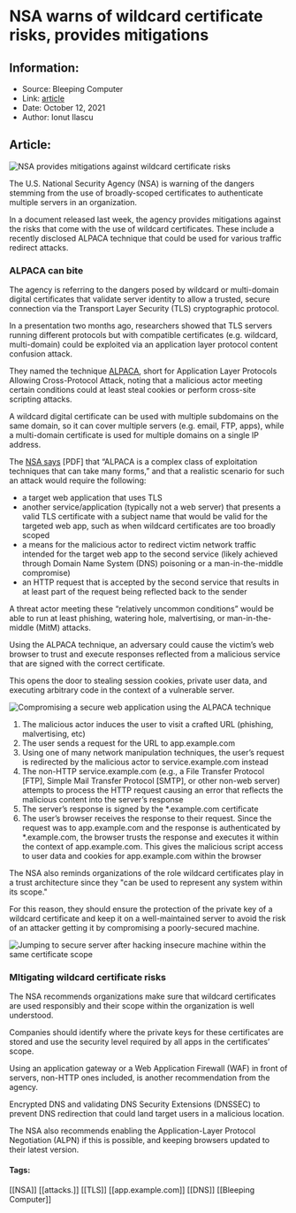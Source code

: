 # NSA warns of wildcard certificate risks, provides mitigations
### 

## Information:
+ Source: Bleeping Computer
+ Link: [article](https://www.bleepingcomputer.com/news/security/nsa-warns-of-wildcard-certificate-risks-provides-mitigations/)
+ Date: October 12, 2021
+ Author: Ionut Ilascu


## Article:
![NSA provides mitigations against wildcard certificate risks](https://www.bleepstatic.com/content/hl-images/2021/07/29/NSA_headpic.jpg)


The U.S. National Security Agency (NSA) is warning of the dangers stemming from the use of broadly-scoped certificates to authenticate multiple servers in an organization.


In a document released last week, the agency provides mitigations against the risks that come with the use of wildcard certificates. These include a recently disclosed ALPACA technique that could be used for various traffic redirect attacks.


### ALPACA can bite


The agency is referring to the dangers posed by wildcard or multi-domain digital certificates that validate server identity to allow a trusted, secure connection via the Transport Layer Security (TLS) cryptographic protocol.


In a presentation two months ago, researchers showed that TLS servers running different protocols but with compatible certificates (e.g. wildcard, multi-domain) could be exploited via an application layer protocol content confusion attack.


They named the technique [ALPACA](https://alpaca-attack.com/), short for Application Layer Protocols Allowing Cross-Protocol Attack, noting that a malicious actor meeting certain conditions could at least steal cookies or perform cross-site scripting attacks.


A wildcard digital certificate can be used with multiple subdomains on the same domain, so it can cover multiple servers (e.g. email, FTP, apps), while a multi-domain certificate is used for multiple domains on a single IP address.


The [NSA says](https://media.defense.gov/2021/Oct/07/2002869955/-1/-1/0/CSI_AVOID%20DANGERS%20OF%20WILDCARD%20TLS%20CERTIFICATES%20AND%20THE%20ALPACA%20TECHNIQUE_211007.PDF) [PDF] that “ALPACA is a complex class of exploitation techniques that can take many forms,” and that a realistic scenario for such an attack would require the following:


* a target web application that uses TLS
* another service/application (typically not a web server) that presents a valid TLS certificate with a subject name that would be valid for the targeted web app, such as when wildcard certificates are too broadly scoped
* a means for the malicious actor to redirect victim network traffic intended for the target web app to the second service (likely achieved through Domain Name System (DNS) poisoning or a man-in-the-middle compromise)
* an HTTP request that is accepted by the second service that results in at least part of the request being reflected back to the sender


A threat actor meeting these “relatively uncommon conditions” would be able to run at least phishing, watering hole, malvertising, or man-in-the-middle (MitM) attacks.


Using the ALPACA technique, an adversary could cause the victim’s web browser to trust and execute responses reflected from a malicious service that are signed with the correct certificate.


This opens the door to stealing session cookies, private user data, and executing arbitrary code in the context of a vulnerable server.


![Compromising a secure web application using the ALPACA technique](https://www.bleepstatic.com/images/news/u/1100723/2021/ALPACA_exploit.jpg)


1. The malicious actor induces the user to visit a crafted URL (phishing, malvertising, etc)
2. The user sends a request for the URL to app.example.com
3. Using one of many network manipulation techniques, the user’s request is redirected by the malicious actor to service.example.com instead
4. The non-HTTP service.example.com (e.g., a File Transfer Protocol [FTP], Simple Mail Transfer Protocol [SMTP], or other non-web server) attempts to process the HTTP request causing an error that reflects the malicious content into the server’s response
5. The server’s response is signed by the *.example.com certificate
6. The user’s browser receives the response to their request. Since the request was to app.example.com and the response is authenticated by *.example.com, the browser trusts the response and executes it within the context of app.example.com. This gives the malicious script access to user data and cookies for app.example.com within the browser


The NSA also reminds organizations of the role wildcard certificates play in a trust architecture since they "can be used to represent any system within its scope."


For this reason, they should ensure the protection of the private key of a wildcard certificate and keep it on a well-maintained server to avoid the risk of an attacker getting it by compromising a poorly-secured machine.


![Jumping to secure server after hacking insecure machine within the same certificate scope](https://www.bleepstatic.com/images/news/u/1100723/2021/CertNotSafe.jpg)


### MItigating wildcard certificate risks


The NSA recommends organizations make sure that wildcard certificates are used responsibly and their scope within the organization is well understood.


Companies should identify where the private keys for these certificates are stored and use the security level required by all apps in the certificates’ scope.


Using an application gateway or a Web Application Firewall (WAF) in front of servers, non-HTTP ones included, is another recommendation from the agency.


Encrypted DNS and validating DNS Security Extensions (DNSSEC) to prevent DNS redirection that could land target users in a malicious location.


The NSA also recommends enabling the Application-Layer Protocol Negotiation (ALPN) if this is possible, and keeping browsers updated to their latest version.




#### Tags:
[[NSA]] [[attacks.]] [[TLS]] [[app.example.com]] [[DNS]] [[Bleeping Computer]]
